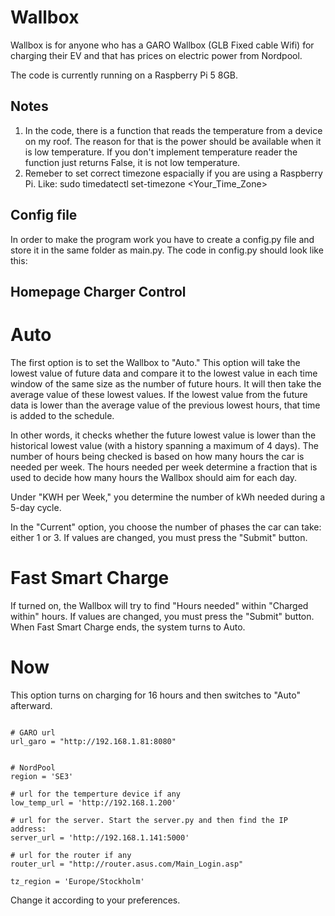 # Wallbox
Wallbox is for anyone who has a GARO Wallbox (GLB Fixed cable Wifi) for charging their EV and that has prices on electric power from Nordpool.

The code is currently running on a Raspberry Pi 5 8GB. 

## Notes
1. In the code, there is a function that reads the temperature from a device on my roof. The reason for that is the power should be available when it is low temperature. If you don't implement temperature reader the function just returns False, it is not low temperature.
2. Remeber to set correct timezone espacially if you are using a Raspberry Pi. Like: sudo timedatectl set-timezone <Your_Time_Zone>
 

## Config file
In order to make the program work you have to create a config.py file and store it in the same folder as main.py. The code in config.py should look like this:

## Homepage Charger Control

# Auto

The first option is to set the Wallbox to "Auto." This option will take the lowest value of future data and compare it to the lowest value in each time window of the same size as the number of future hours. It will then take the average value of these lowest values. If the lowest value from the future data is lower than the average value of the previous lowest hours, that time is added to the schedule.

In other words, it checks whether the future lowest value is lower than the historical lowest value (with a history spanning a maximum of 4 days). The number of hours being checked is based on how many hours the car is needed per week. The hours needed per week determine a fraction that is used to decide how many hours the Wallbox should aim for each day.

Under "KWH per Week," you determine the number of kWh needed during a 5-day cycle. 

In the "Current" option, you choose the number of phases the car can take: either 1 or 3. If values are changed, you must press the "Submit" button.

# Fast Smart Charge

If turned on, the Wallbox will try to find "Hours needed" within "Charged within" hours. If values are changed, you must press the "Submit" button. When Fast Smart Charge ends, the system turns to Auto.

# Now

This option turns on charging for 16 hours and then switches to "Auto" afterward.


```

# GARO url
url_garo = "http://192.168.1.81:8080" 


# NordPool
region = 'SE3'

# url for the temperture device if any
low_temp_url = 'http://192.168.1.200'

# url for the server. Start the server.py and then find the IP address:
server_url = 'http://192.168.1.141:5000'

# url for the router if any
router_url = "http://router.asus.com/Main_Login.asp"

tz_region = 'Europe/Stockholm'
```
Change it according to your preferences.
